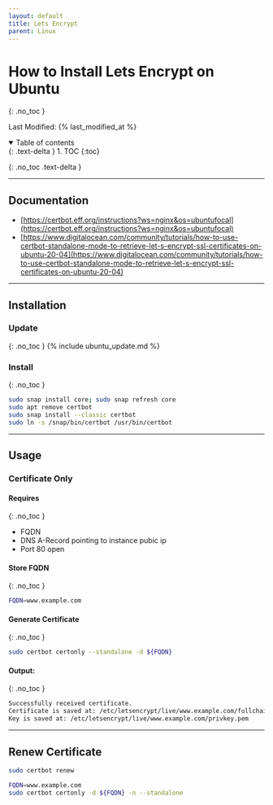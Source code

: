 ```yaml
---
layout: default
title: Lets Encrypt
parent: Linux
---
```


# How to Install Lets Encrypt on Ubuntu
{: .no_toc }

Last Modified: {% last_modified_at %}

<details open markdown="block">
  <summary>
   Table of contents
  </summary>
  {: .text-delta }
1. TOC
{:toc}
</details>

{: .no_toc .text-delta }

---

## Documentation
* [https://certbot.eff.org/instructions?ws=nginx&os=ubuntufocal](https://certbot.eff.org/instructions?ws=nginx&os=ubuntufocal)
* [https://www.digitalocean.com/community/tutorials/how-to-use-certbot-standalone-mode-to-retrieve-let-s-encrypt-ssl-certificates-on-ubuntu-20-04](https://www.digitalocean.com/community/tutorials/how-to-use-certbot-standalone-mode-to-retrieve-let-s-encrypt-ssl-certificates-on-ubuntu-20-04)

---

## Installation
### Update
{: .no_toc }
{% include ubuntu_update.md %}

### Install
{: .no_toc }
```bash
sudo snap install core; sudo snap refresh core
sudo apt remove certbot
sudo snap install --classic certbot
sudo ln -s /snap/bin/certbot /usr/bin/certbot
```

---

## Usage
### Certificate Only
#### Requires
{: .no_toc }
* FQDN
* DNS A-Record pointing to instance pubic ip
* Port 80 open

#### Store FQDN
{: .no_toc }
```bash
FQDN=www.example.com
```

#### Generate Certificate
{: .no_toc }
```bash
sudo certbot certonly --standalone -d ${FQDN}
```

#### Output:
{: .no_toc }
```bash
Successfully received certificate.
Certificate is saved at: /etc/letsencrypt/live/www.example.com/fullchain.pem
Key is saved at: /etc/letsencrypt/live/www.example.com/privkey.pem
```

---

## Renew Certificate
```bash
sudo certbot renew
```
```bash
FQDN=www.example.com
sudo certbot certonly -d ${FQDN} -n --standalone 
```
